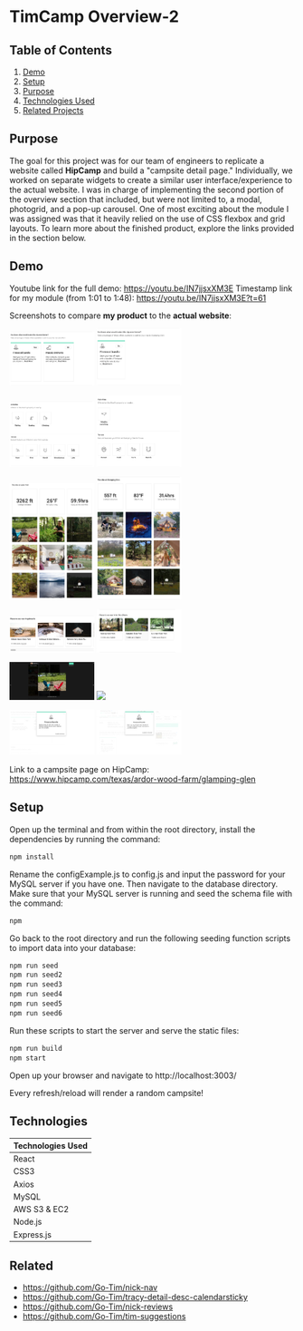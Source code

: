 # TimCamp Overview-2

## Table of Contents

1. [Demo](#Demo)
2. [Setup](#Setup)
3. [Purpose](#Purpose)
4. [Technologies Used](#Technologies)
5. [Related Projects](#Related)

## Purpose

The goal for this project was for our team of engineers to replicate a website called **HipCamp** and build a "campsite detail page." Individually, we worked on separate widgets to create a similar user interface/experience to the actual website. I was in charge of implementing the second portion of the overview section that included, but were not limited to, a modal, photogrid, and a pop-up carousel. One of most exciting about the module I was assigned was that it heavily relied on the use of CSS flexbox and grid layouts. To learn more about the finished product, explore the links provided in the section below.

## Demo

Youtube link for the full demo: https://youtu.be/IN7jjsxXM3E
Timestamp link for my module (from 1:01 to 1:48): https://youtu.be/IN7jjsxXM3E?t=61

Screenshots to compare **my product** to the **actual website**:

<p float="left">
  <img src="./screenshots/myapp1.png" width="150">
  <img src="./screenshots/hipcamp1.png" width="150">
</p>
<p float="left">
  <img src="./screenshots/myapp2.png" width="150">
  <img src="./screenshots/hipcamp2.png" width="150">
</p>
<p float="left">
  <img src="./screenshots/myapp3.png" width="150">
  <img src="./screenshots/hipcamp3.png" width="150">
</p>
<p float="left">
  <img src="./screenshots/myapp4.png" width="150">
  <img src="./screenshots/hipcamp4.png" width="150">
</p>
<p float="left">
  <img src="./screenshots/myapp5.png" width="150">
  <img src="./screenshots/hipcamp5.png" width="150">
</p>
<p float="left">
  <img src="./screenshots/myapp6.png" width="150">
  <img src="./screenshots/hipcamp6.png" width="150">
</p>

Link to a campsite page on HipCamp: https://www.hipcamp.com/texas/ardor-wood-farm/glamping-glen

## Setup

Open up the terminal and from within the root directory, install the dependencies by running the command:

```sh
npm install
```

Rename the configExample.js to config.js and input the password for your MySQL server if you have one. Then navigate to the database directory. Make sure that your MySQL server is running and seed the schema file with the command:

```sh
npm
```

Go back to the root directory and run the following seeding function scripts to import data into your database:

```sh
npm run seed
npm run seed2
npm run seed3
npm run seed4
npm run seed5
npm run seed6
```

Run these scripts to start the server and serve the static files:

```sh
npm run build
npm start
```

Open up your browser and navigate to http://localhost:3003/

Every refresh/reload will render a random campsite!

## Technologies

| Technologies Used |
|-------------------|
| React |
| CSS3 |
| Axios |
| MySQL |
| AWS S3 & EC2 |
| Node.js |
| Express.js |

## Related

  - https://github.com/Go-Tim/nick-nav
  - https://github.com/Go-Tim/tracy-detail-desc-calendarsticky
  - https://github.com/Go-Tim/nick-reviews
  - https://github.com/Go-Tim/tim-suggestions